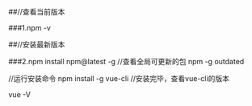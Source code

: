 ##//查看当前版本

###1.npm -v

##//安装最新版本

###2.npm install npm@latest -g
//查看全局可更新的包
npm -g outdated

//运行安装命令
npm install -g vue-cli
//安装完毕，查看vue-cli的版本

vue -V


